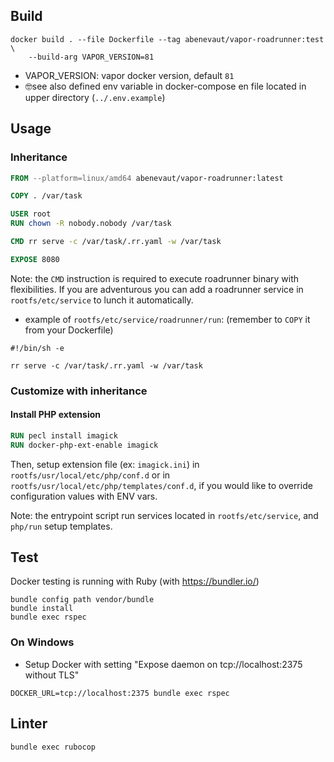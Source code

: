 ## Build

```shell
docker build . --file Dockerfile --tag abenevaut/vapor-roadrunner:test \
    --build-arg VAPOR_VERSION=81 
```

- VAPOR_VERSION: vapor docker version, default `81`
- 🤓see also defined env variable in docker-compose en file located in upper directory (`../.env.example`)

## Usage

### Inheritance

```dockerfile
FROM --platform=linux/amd64 abenevaut/vapor-roadrunner:latest

COPY . /var/task

USER root
RUN chown -R nobody.nobody /var/task

CMD rr serve -c /var/task/.rr.yaml -w /var/task

EXPOSE 8080
```

Note: the `CMD` instruction is required to execute roadrunner binary with flexibilities.
If you are adventurous you can add a roadrunner service in `rootfs/etc/service` to lunch it automatically.

- example of `rootfs/etc/service/roadrunner/run`: (remember to `COPY` it from your Dockerfile)

```shell
#!/bin/sh -e

rr serve -c /var/task/.rr.yaml -w /var/task
```

### Customize with inheritance

#### Install PHP extension

```dockerfile
RUN pecl install imagick
RUN docker-php-ext-enable imagick
```

Then, setup extension file (ex: `imagick.ini`) in `rootfs/usr/local/etc/php/conf.d` or in `rootfs/usr/local/etc/php/templates/conf.d`, if you would like to override configuration values with ENV vars.

Note: the entrypoint script run services located in `rootfs/etc/service`, and `php/run` setup templates.

## Test

Docker testing is running with Ruby (with https://bundler.io/)

```shell
bundle config path vendor/bundle
bundle install
bundle exec rspec
```

### On Windows

- Setup Docker with setting "Expose daemon on tcp://localhost:2375 without TLS"

```shell
DOCKER_URL=tcp://localhost:2375 bundle exec rspec
```

## Linter

```shell
bundle exec rubocop
```
